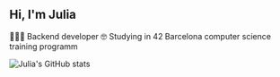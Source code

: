 ## Hi, I'm Julia

👩🏻‍💻 Backend developer
🤓 Studying in 42 Barcelona computer science training programm 

![Julia's GitHub stats](https://github-readme-stats.vercel.app/api?username=Julypie7&show_icons=true&theme=merko)
